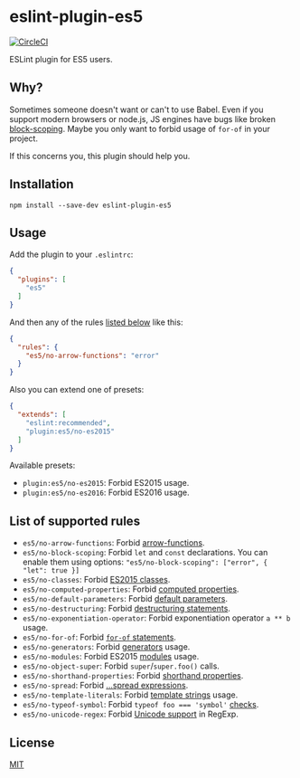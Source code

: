eslint-plugin-es5
=================

[![CircleCI](https://circleci.com/gh/nkt/eslint-plugin-es5.svg?style=shield)](https://circleci.com/gh/nkt/eslint-plugin-es5)

ESLint plugin for ES5 users.

Why?
----

Sometimes someone doesn't want or can't to use Babel.
Even if you support modern browsers or node.js, JS engines have bugs
like broken [block-scoping](http://stackoverflow.com/q/32665347).
Maybe you only want to forbid usage of `for-of` in your project.

If this concerns you, this plugin should help you.

Installation
------------

```
npm install --save-dev eslint-plugin-es5
```

Usage
-----

Add the plugin to your `.eslintrc`:

```json
{
  "plugins": [
    "es5"
  ]
}
```

And then any of the rules [listed below](#list-of-supported-rules) like this:

```json
{
  "rules": {
    "es5/no-arrow-functions": "error"
  }
}
```

Also you can extend one of presets:
```json
{
  "extends": [
    "eslint:recommended",
    "plugin:es5/no-es2015"
  ]
}
```

Available presets:

  - `plugin:es5/no-es2015`: Forbid ES2015 usage.
  - `plugin:es5/no-es2016`: Forbid ES2016 usage.

List of supported rules
-----------------------

  - `es5/no-arrow-functions`: Forbid [arrow-functions](https://babeljs.io/learn-es2015/#ecmascript-2015-features-arrows-and-lexical-this).
  - `es5/no-block-scoping`: Forbid `let` and `const` declarations. You can enable them using options: `"es5/no-block-scoping": ["error", { "let": true }]`
  - `es5/no-classes`: Forbid [ES2015 classes](https://babeljs.io/learn-es2015/#ecmascript-2015-features-classes).
  - `es5/no-computed-properties`: Forbid [computed properties](https://babeljs.io/learn-es2015/#ecmascript-2015-features-enhanced-object-literals).
  - `es5/no-default-parameters`: Forbid [default parameters](https://babeljs.io/learn-es2015/#ecmascript-2015-features-default-rest-spread).
  - `es5/no-destructuring`: Forbid [destructuring statements](https://babeljs.io/learn-es2015/#ecmascript-2015-features-destructuring).
  - `es5/no-exponentiation-operator`: Forbid exponentiation operator `a ** b` usage.
  - `es5/no-for-of`: Forbid [`for-of` statements](https://babeljs.io/learn-es2015/#ecmascript-2015-features-iterators-for-of).
  - `es5/no-generators`: Forbid [generators](https://babeljs.io/learn-es2015/#ecmascript-2015-features-generators) usage.
  - `es5/no-modules`: Forbid ES2015 [modules](https://babeljs.io/learn-es2015/#ecmascript-2015-features-modules) usage.
  - `es5/no-object-super`: Forbid `super`/`super.foo()` calls.
  - `es5/no-shorthand-properties`: Forbid [shorthand properties](https://babeljs.io/learn-es2015/#ecmascript-2015-features-enhanced-object-literals).
  - `es5/no-spread`: Forbid [...spread expressions](https://babeljs.io/learn-es2015/#ecmascript-2015-features-default-rest-spread).
  - `es5/no-template-literals`: Forbid [template strings](https://babeljs.io/learn-es2015/#ecmascript-2015-features-template-strings) usage.
  - `es5/no-typeof-symbol`: Forbid `typeof foo === 'symbol'` [checks](https://babeljs.io/learn-es2015/#ecmascript-2015-features-symbols).
  - `es5/no-unicode-regex`: Forbid [Unicode support](https://babeljs.io/learn-es2015/#ecmascript-2015-features-unicode) in RegExp.

License
-------
[MIT](LICENSE)
